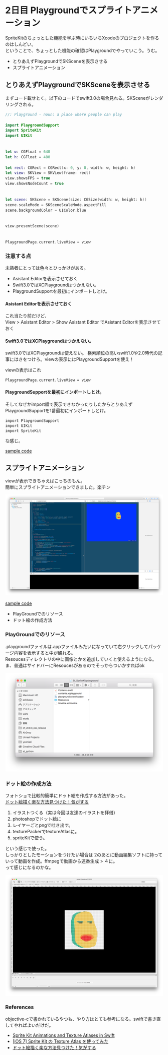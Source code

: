# 2日目 Playgroundでスプライトアニメーション
SpriteKitのちょっとした機能を学ぶ時にいちいちXcodeのプロジェクトを作るのはしんどい。   
ということで、ちょっとした機能の確認はPlaygroundでやっていこう。うむ。

 - とりあえずPlaygroundでSKSceneを表示させる
 - スプライトアニメーション

## とりあえずPlaygroundでSKSceneを表示させる
まずコード載せとく。以下のコードでswift3.0の場合見れる。SKSceneがレンダリングされる。

```Swift
//: Playground - noun: a place where people can play

import PlaygroundSupport
import SpriteKit
import UIKit


let w: CGFloat = 640
let h: CGFloat = 480

let rect: CGRect = CGRect(x: 0, y: 0, width: w, height: h)
let view: SKView = SKView(frame: rect)
view.showsFPS = true
view.showsNodeCount = true


let scene: SKScene = SKScene(size: CGSize(width: w, height: h))
scene.scaleMode = SKSceneScaleMode.aspectFill
scene.backgroundColor = UIColor.blue


view.presentScene(scene)


PlaygroundPage.current.liveView = view
```

### 注意する点
未熟者にとっては色々とひっかけがある。

 - Asistant Editorを表示させておく
 - Swift3.0ではXCPlaygroundはつかえない。
 - PlaygroundSupportを最初にインポートしとけ。

#### Asistant Editorを表示させておく
これ当たり前だけど、  
View > Asistant Editor > Show Asistant Editor でAsistant Editorを表示させておく


#### Swift3.0ではXCPlaygroundはつかえない。
swift3.0ではXCPlaygroundは使えない。
検索順位の高いswift1.0や2.0時代の記事にはきをつけろ。viewの表示にはPlaygroundSupportを使え！

viewの表示はこれ

```
PlaygroundPage.current.liveView = view
```

#### PlaygroundSupportを最初にインポートしとけ。
そしてなぜかimport順で表示できなかったりしたからとりあえずPlaygroundSupportを1番最初にインポートしとけ。

```
import PlaygroundSupport
import UIKit
import SpriteKit
```
な感じ。

[sample code](./st02/St_SpriteKit.playground)

## スプライトアニメーション
viewが表示できちゃえばこっちのもん。    
簡単にスプライトアニメーションできました。楽チン    

![Playground SKSpriteNode](readmeResouces/day2_1.png)

[sample code](./st03/StudySpriteAnimation.playground)

 - PlayGroundでのリソース
 - ドット絵の作成方法

### PlayGroundでのリソース
.playgroundファイルは.appファイルみたいになっていて右クリックしてパッケージ内容を表示すると中が観れる。   
Resoucesディレクトリの中に画像とかを追加していくと使えるようになる。   
ま、普通はサイドバーにResoucesがあるのでそっからついかすればok    

![Resouces on Playground](readmeResouces/day2_2.png)

### ドット絵の作成方法
フォトショで比較的簡単にドット絵を作成する方法があった。    
[ドット絵描く楽な方法見つけた！気がする](http://design.kayac.com/topics/2012/02/post-47.php)

 1. イラストつくる（実は今回は友達のイラストを拝借）
 2. photoshopでドット絵に
 3. レイヤーごとpngで吐き出す。
 4. texturePackerでtextureAtlasに。
 5. spriteKitで使う。

という感じで使った。  
しっかりとしたモーションをつけたい場合は
2のあとに動画編集ソフトに持っていって動画を作成。ffmpegで動画から連番生成 > ４に。   
って感じになるのかな。

![Working Space on photoshop](readmeResouces/day2_3.png)

### References
objective-cで書かれているやつも、やり方はとても参考になる。swiftで書き直してやればよいだけだ。

 - [Sprite Kit Animations and Texture Atlases in Swift](https://www.raywenderlich.com/89222/sprite-kit-animations-texture-atlases-swift)
 - [[iOS 7] Sprite Kit の Texture Atlas を使ってみた](http://dev.classmethod.jp/references/ios7-spritekit-texture-atlas/)
 - [ドット絵描く楽な方法見つけた！気がする](http://design.kayac.com/topics/2012/02/post-47.php)
